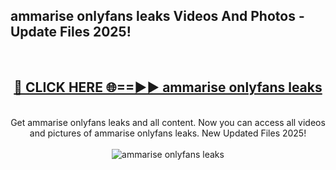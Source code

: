 <h2>ammarise onlyfans leaks Videos And Photos - Update Files 2025!</h2>
<br>
<div align="center">
<h2><a href="https://top-ai-tools.click/QrbHav" rel="nofollow">🔴 CLICK HERE 🌐==►► ammarise onlyfans leaks</a></h2>
<br>
Get ammarise onlyfans leaks and all content. Now you can access all videos and pictures of ammarise onlyfans leaks. New Updated Files 2025!
<br>
<br>
<a href="https://top-ai-tools.click/QrbHav" rel="nofollow" data-target="animated-image.originalLink"><img src="https://i.ibb.co.com/WyWwxjT/player-gif2.gif" alt="ammarise onlyfans leaks" style="max-width: 100%; display: inline-block;" data-target="animated-image.originalImage"></a>
</div>
<br>
